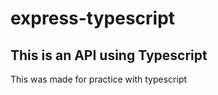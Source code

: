 # express-typescript

## This is an API using Typescript 
This was made for practice with typescript
